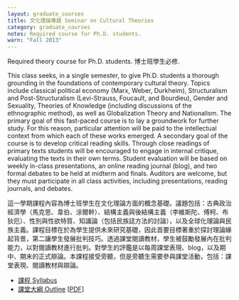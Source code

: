 ```yaml
---
layout: graduate_courses
title: 文化理論專題 Seminar on Cultural Theories
category: graduate_courses
notes: Required course for Ph.D. students.
warn: "Fall 2013"
---
```


Required theory course for Ph.D. students. 博士班學生必修.

This class seeks, in a single semester, to give Ph.D. students a thorough grounding in the foundations of contemporary cultural theory. Topics include classical political economy (Marx, Weber, Durkheim), Structuralism and Post-Structuralism (Levi-Strauss, Foucault, and Bourdieu), Gender and Sexuality, Theories of Knowledge (including discussions of the ethnographic method), as well as Globalization Theory and Nationalism. The primary goal of this fast-paced course is to lay a groundwork for further study. For this reason, particular attention will be paid to the intellectual context from which each of these works emerged. A secondary goal of the course is to develop critical reading skills. Through close readings of primary texts students will be encouraged to engage in internal critique, evaluating the texts in their own terms. Student evaluation will be based on weekly in-class presentations, an online reading journal (blog), and two formal debates to be held at midterm and finals. Auditors are welcome, but they must participate in all class activities, including presentations, reading journals, and debates.

這一學期課程內容為博士班學生在文化理論方面的概念基礎。議題包括：古典政治經濟學（馬克思、韋伯、涂爾幹）、結構主義與後結構主義（李維斯陀、傅柯、布狄厄）、性別與性欲特質、知識論（包括民族誌方法的討論），以及全球化理論與民族主義。課程目標在於為學生提供未來研究基礎，因此首要目標著重於探討理論緣起背景，第二讓學生發展批判技巧。透過課堂閱讀教材，學生被鼓勵發展內在批判能力，以對閱讀教材進行批判。對學生的評鑑是以每周課堂表現、blog，以及期中、期末的正式辯論。本課程接受旁聽，但是旁聽生需要參與課堂活動，包括：課堂表現、閱讀教材與辯論。

* [課程 Syllabus][syllabas]
* [課堂大綱 Outline][outline] [[PDF][pdf]]

[syllabas]:http://kerim.pancakeapps.com/Cultural%20Theory%20Syllabus.md
[outline]:https://docs.google.com/spreadsheet/pub?key=0AlIzY9pLiJVZdFZzOVdUcm1PSngyVUdPV3M0czZNckE&single=true&gid=0&output=html
[pdf]:https://docs.google.com/spreadsheet/pub?key=0AlIzY9pLiJVZdFZzOVdUcm1PSngyVUdPV3M0czZNckE&single=true&gid=0&output=pdf